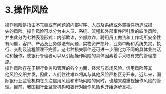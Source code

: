 # 3.操作风险

操作风险是指由不完善或有问题的内部程序、人员及系统或外部事件所造成损<br />
    失的风险。操作风险可以分为由人员、系统、流程和外部事件所引发的四类风险，<br />
    并由此分为七种表现形式：内部欺诈，外部欺诈，聘用员工做法和工作场所安全性<br />
    有问题，客户、产品及业务做法有问题，实物资产损坏，业务中断和系统失灵，执<br />
    行、交割及流程管理不完善。这七种损失事件还可进一步细化为不同的具体业务活<br />
    动和操作，使银行管理者可以从引起操作风险的具体因素着手采取有效的管理措<br />
    施。<br />
    操作风险存在于银行业务和管理的各个方面，经常与市场风险、信用风险等其<br />
    他风险交织并发，因此，人们往往难以将其与其他风险严格区分开来。近年来，国<br />
    际银行业监管机构在关注信用风险和市场风险的同时，也越来越重视操作风险的管<br />
  理。目前，我国银行业监管机构和银行对操作风险也开始逐步重视。